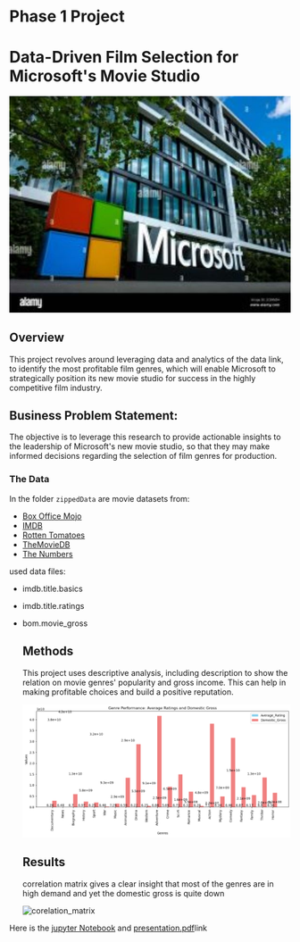 # Phase 1 Project

# Data-Driven Film Selection for Microsoft's Movie Studio

![title](https://github.com/JohnNkakuyia/Data-Driven-Film-Selection/blob/main/images/microsoft.jpg)

## Overview

This project revolves around leveraging data and analytics of the data link, to identify the most profitable film genres, which will enable Microsoft to strategically position its new movie studio for success in the highly competitive film industry.

## Business Problem Statement:

The objective is to leverage this research to provide actionable insights to the leadership of Microsoft's new movie studio, so that they may make informed decisions regarding the selection of film genres for production.


### The Data

In the folder `zippedData` are movie datasets from:

* [Box Office Mojo](https://www.boxofficemojo.com/)
* [IMDB](https://www.imdb.com/)
* [Rotten Tomatoes](https://www.rottentomatoes.com/)
* [TheMovieDB](https://www.themoviedb.org/)
* [The Numbers](https://www.the-numbers.com/)

used data files:
* imdb.title.basics
* imdb.title.ratings
* bom.movie_gross

  ## Methods
  This project uses descriptive analysis, including description to show the relation on movie genres' popularity and gross income. This can help in making profitable choices and build a positive reputation.
  
  ![average_domestic_rating](https://github.com/JohnNkakuyia/Data-Driven-Film-Selection/blob/main/images/average_domestic_rating.png)

  ## Results
  correlation matrix gives a clear insight that most of the genres are in high demand and yet the domestic gross is quite down

  ![corelation_matrix](https://github.com/JohnNkakuyia/Data-Driven-Film-Selection/blob/main/images/corelation_matrix.png)



Here is the [jupyter Notebook](http://localhost:8888/notebooks/Data-Driven%20Film%20Selection%20for%20Microsoft's%20Movie%20Studio.ipynb) and [presentation.pdf](https://github.com/JohnNkakuyia/Data-Driven-Film-Selection/blob/main/presentation.pdf.pdf)link
